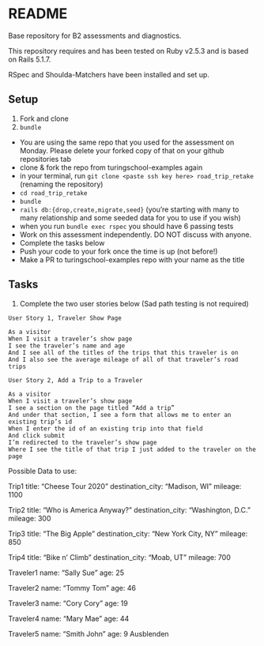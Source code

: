 # README

Base repository for B2 assessments and diagnostics.

This repository requires and has been tested on Ruby v2.5.3 and is based on Rails 5.1.7.

RSpec and Shoulda-Matchers have been installed and set up.


## Setup

1. Fork and clone
2. `bundle`

* You are using the same repo that you used for the assessment on Monday. Please delete your forked copy of that on your github repositories tab
* clone & fork the repo from turingschool-examples again
* in your terminal, run `git clone <paste ssh key here> road_trip_retake` (renaming the repository)
* `cd road_trip_retake`
* `bundle`
* `rails db:{drop,create,migrate,seed}` (you’re starting with many to many relationship and some seeded data for you to use if you wish)
* when you run `bundle exec rspec` you should have 6 passing tests
* Work on this assessment independently. DO NOT discuss with anyone.
* Complete the tasks below
* Push your code to your fork once the time is up (not before!)
* Make a PR to turingschool-examples repo with your name as the title
​
## Tasks
1. Complete the two user stories below (Sad path testing is not required)
​
​
```
User Story 1, Traveler Show Page
​
As a visitor
When I visit a traveler’s show page
I see the traveler’s name and age
And I see all of the titles of the trips that this traveler is on
And I also see the average mileage of all of that traveler’s road trips
```

```
User Story 2, Add a Trip to a Traveler
​
As a visitor
When I visit a traveler’s show page
I see a section on the page titled “Add a trip”
And under that section, I see a form that allows me to enter an existing trip’s id
When I enter the id of an existing trip into that field
And click submit
I’m redirected to the traveler’s show page
Where I see the title of that trip I just added to the traveler on the page
```

Possible Data to use:

Trip1
title: “Cheese Tour 2020”
destination_city: “Madison, WI”
mileage: 1100

Trip2
title: “Who is America Anyway?”
destination_city: “Washington, D.C.”
mileage: 300

Trip3
title: “The Big Apple”
destination_city: “New York City, NY”
mileage: 850

Trip4
title: “Bike n’ Climb”
destination_city: “Moab, UT”
mileage: 700

Traveler1
name: “Sally Sue”
age: 25

Traveler2
name: “Tommy Tom”
age: 46

Traveler3
name: “Cory Cory”
age: 19

Traveler4
name: “Mary Mae”
age: 44

Traveler5
name: “Smith John”
age: 9
Ausblenden
